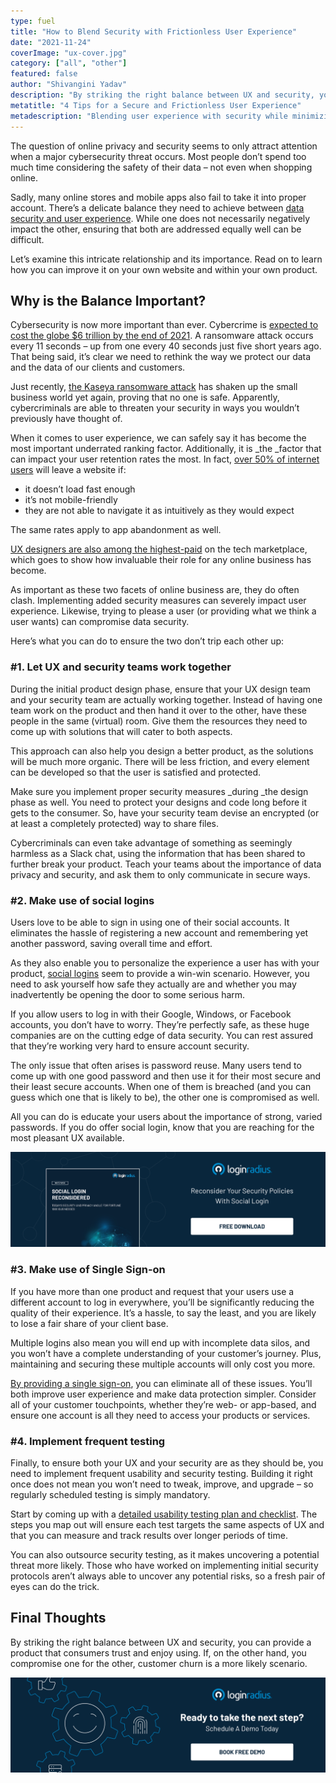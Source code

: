 ```yaml
---
type: fuel
title: "How to Blend Security with Frictionless User Experience"
date: "2021-11-24"
coverImage: "ux-cover.jpg"
category: ["all", "other"]
featured: false
author: "Shivangini Yadav"
description: "By striking the right balance between UX and security, you can provide a product that consumers trust and enjoy using. If, on the other hand, you compromise one for the other, customer churn is a more likely scenario."
metatitle: "4 Tips for a Secure and Frictionless User Experience"
metadescription: "Blending user experience with security while minimizing friction is not an easy task. Learn how to design a better sign up and authentication experience."
---
```


The question of online privacy and security seems to only attract attention when a major cybersecurity threat occurs. Most people don’t spend too much time considering the safety of their data – not even when shopping online.

Sadly, many online stores and mobile apps also fail to take it into proper account. There’s a delicate balance they need to achieve between [data security and user experience](https://www.loginradius.com/blog/start-with-identity/balancing-security-cx/). While one does not necessarily negatively impact the other, ensuring that both are addressed equally well can be difficult.

Let’s examine this intricate relationship and its importance. Read on to learn how you can improve it on your own website and within your own product.

## Why is the Balance Important?

Cybersecurity is now more important than ever. Cybercrime is [expected to cost the globe \$6 trillion by the end of 2021](https://www.packetlabs.net/cybersecurity-statistics-2021/). A ransomware attack occurs every 11 seconds – up from one every 40 seconds just five short years ago. That being said, it’s clear we need to rethink the way we protect our data and the data of our clients and customers.

Just recently, [the Kaseya ransomware attack](https://www.reuters.com/technology/kaseya-ransomware-attack-sets-off-race-hack-service-providers-researchers-2021-08-03/) has shaken up the small business world yet again, proving that no one is safe. Apparently, cybercriminals are able to threaten your security in ways you wouldn’t previously have thought of.

When it comes to user experience, we can safely say it has become the most important underrated ranking factor. Additionally, it is \_the \_factor that can impact your user retention rates the most. In fact, [over 50% of internet users](https://websitebuilder.org/blog/user-experience-stats/) will leave a website if:

- it doesn’t load fast enough
- it’s not mobile-friendly
- they are not able to navigate it as intuitively as they would expect

The same rates apply to app abandonment as well.

[UX designers are also among the highest-paid](https://skillcrush.com/blog/high-paying-remote-tech-jobs/) on the tech marketplace, which goes to show how invaluable their role for any online business has become.

As important as these two facets of online business are, they do often clash. Implementing added security measures can severely impact user experience. Likewise, trying to please a user (or providing what we think a user wants) can compromise data security.

Here’s what you can do to ensure the two don’t trip each other up:

### #1. Let UX and security teams work together

During the initial product design phase, ensure that your UX design team and your security team are actually working together. Instead of having one team work on the product and then hand it over to the other, have these people in the same (virtual) room. Give them the resources they need to come up with solutions that will cater to both aspects.

This approach can also help you design a better product, as the solutions will be much more organic. There will be less friction, and every element can be developed so that the user is satisfied and protected.

Make sure you implement proper security measures \_during \_the design phase as well. You need to protect your designs and code long before it gets to the consumer. So, have your security team devise an encrypted (or at least a completely protected) way to share files.

Cybercriminals can even take advantage of something as seemingly harmless as a Slack chat, using the information that has been shared to further break your product. Teach your teams about the importance of data privacy and security, and ask them to only communicate in secure ways.

### #2. Make use of social logins

Users love to be able to sign in using one of their social accounts. It eliminates the hassle of registering a new account and remembering yet another password, saving overall time and effort.

As they also enable you to personalize the experience a user has with your product, [social logins](https://www.loginradius.com/social-login/) seem to provide a win-win scenario. However, you need to ask yourself how safe they actually are and whether you may inadvertently be opening the door to some serious harm.

If you allow users to log in with their Google, Windows, or Facebook accounts, you don’t have to worry. They’re perfectly safe, as these huge companies are on the cutting edge of data security. You can rest assured that they’re working very hard to ensure account security.

The only issue that often arises is password reuse. Many users tend to come up with one good password and then use it for their most secure and their least secure accounts. When one of them is breached (and you can guess which one that is likely to be), the other one is compromised as well.

All you can do is educate your users about the importance of strong, varied passwords. If you do offer social login, know that you are reaching for the most pleasant UX available.

[![social-login-wp](social-login-wp.png)](https://www.loginradius.com/resource/social-login-reconsidered/)

### #3. Make use of Single Sign-on

If you have more than one product and request that your users use a different account to log in everywhere, you’ll be significantly reducing the quality of their experience. It’s a hassle, to say the least, and you are likely to lose a fair share of your client base.

Multiple logins also mean you will end up with incomplete data silos, and you won’t have a complete understanding of your customer’s journey. Plus, maintaining and securing these multiple accounts will only cost you more.

[By providing a single sign-on](https://www.loginradius.com/single-sign-on/), you can eliminate all of these issues. You’ll both improve user experience and make data protection simpler. Consider all of your customer touchpoints, whether they’re web- or app-based, and ensure one account is all they need to access your products or services.

### #4. Implement frequent testing

Finally, to ensure both your UX and your security are as they should be, you need to implement frequent usability and security testing. Building it right once does not mean you won’t need to tweak, improve, and upgrade – so regularly scheduled testing is simply mandatory.

Start by coming up with a [detailed usability testing plan and checklist](https://www.optimalworkshop.com/learn/101s/usability-testing/). The steps you map out will ensure each test targets the same aspects of UX and that you can measure and track results over longer periods of time.

You can also outsource security testing, as it makes uncovering a potential threat more likely. Those who have worked on implementing initial security protocols aren’t always able to uncover any potential risks, so a fresh pair of eyes can do the trick.

## Final Thoughts

By striking the right balance between UX and security, you can provide a product that consumers trust and enjoy using. If, on the other hand, you compromise one for the other, customer churn is a more likely scenario.

[![book-a-demo-loginradius](book-a-demo-loginradius.png)](https://www.loginradius.com/book-a-demo/)
